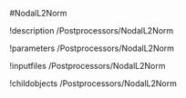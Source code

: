 <!-- MOOSE Object Documentation Stub: Remove this when content is added. -->
#NodalL2Norm

!description /Postprocessors/NodalL2Norm

!parameters /Postprocessors/NodalL2Norm

!inputfiles /Postprocessors/NodalL2Norm

!childobjects /Postprocessors/NodalL2Norm
